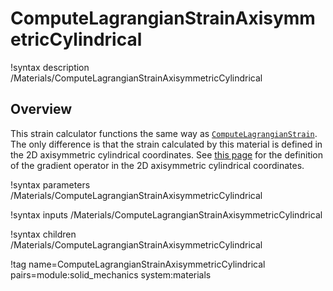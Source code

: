 # ComputeLagrangianStrainAxisymmetricCylindrical

!syntax description /Materials/ComputeLagrangianStrainAxisymmetricCylindrical

## Overview

This strain calculator functions the same way as [`ComputeLagrangianStrain`](ComputeLagrangianStrain.md). The only difference is that the strain calculated by this material is defined in the 2D axisymmetric cylindrical coordinates. See [this page](GradientOperator.md#2D_axisymmetric_cylindrical) for the definition of the gradient operator in the 2D axisymmetric cylindrical coordinates.

!syntax parameters /Materials/ComputeLagrangianStrainAxisymmetricCylindrical

!syntax inputs /Materials/ComputeLagrangianStrainAxisymmetricCylindrical

!syntax children /Materials/ComputeLagrangianStrainAxisymmetricCylindrical

!tag name=ComputeLagrangianStrainAxisymmetricCylindrical pairs=module:solid_mechanics system:materials
